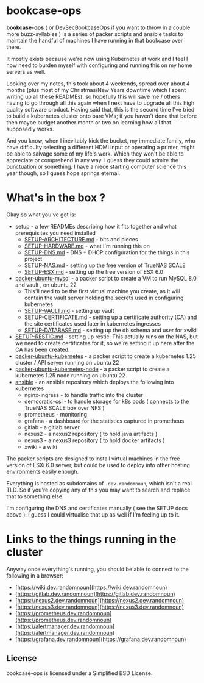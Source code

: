 

# bookcase-ops

**bookcase-ops** ( or DevSecBookcaseOps if you want to throw in a couple more buzz-syllables ) is a series of packer scripts and ansible tasks to maintain the handful of machines I have running in that bookcase over there.

It mostly exists because we're now using Kubernetes at work and I feel I now need to burden myself with configuring and running this on my home servers as well.

Looking over my notes, this took about 4 weekends, spread over about 4 months (plus most of my Christmas/New Years downtime which I spent writing up all these READMEs), so hopefully this will save me / others having to go through all this again when I next have to upgrade all this high quality software product. Having said that, this is the second time I've tried to build a kubernetes cluster onto bare VMs; if you haven't done that before then maybe budget another month or two on learning how all that supposedly works.

And you know, when I inevitably kick the bucket, my immediate family, who have difficulty selecting a different HDMI input or operating a printer, might be able to salvage some of my life's work. Which they won't be able to appreciate or comprehend in any way. I guess they could admire the punctuation or something. I have a niece starting computer science this year though, so I guess hope springs eternal.

# What's in the box ?

Okay so what you've got is:

* setup - a few READMEs describing how it fits together and what prerequisites you need installed
   * [SETUP-ARCHITECTURE.md](setup/SETUP-ARCHITECTURE.md) - bits and pieces
   * [SETUP-HARDWARE.md](setup/SETUP-HARDWARE.md) - what I'm running this on
   * [SETUP-DNS.md](setup/SETUP-DNS.md) - DNS + DHCP configuration for the things in this project
   * [SETUP-NAS.md](setup/SETUP-NAS.md) - setting up the free version of TrueNAS SCALE
   * [SETUP-ESX.md](setup/SETUP-ESX.md) - setting up the free version of ESX 6.0
* [packer-ubuntu-mysql](packer-ubuntu-mysql/) - a packer script to create a VM to run MySQL 8.0 and vault , on ubuntu 22
   * This'll need to be the first virtual machine you create, as it will contain the vault server holding the secrets used in configuring kubernetes
   * [SETUP-VAULT.md](setup/SETUP-VAULT.md) - setting up vault
   * [SETUP-CERTIFICATE.md](setup/SETUP-CERTIFICATE.md) - setting up a certificate authority (CA) and the site certificates used later in kubernetes ingresses
   * [SETUP-DATABASE.md](setup/SETUP-DATABASE.md) - setting up the db schema and user for xwiki   
* [SETUP-RESTIC.md](setup/SETUP-RESTIC.md) - setting up restic. This actually runs on the NAS, but we need to create certificates for it, so we're setting it up here after the CA has been created.
* [packer-ubuntu-kubernetes](packer-ubuntu-kubernetes/) - a packer script to create a kubernetes 1.25 cluster / API server running on ubuntu 22
* [packer-ubuntu-kubernetes-node](packer-ubuntu-kubernetes-node/) - a packer script to create a kubernetes 1.25 node running on ubuntu 22
* [ansible](ansible/README.md) - an ansible repository which deploys the following into kubernetes
   * nginx-ingress - to handle traffic into the cluster
   * democratic-csi - to handle storage for k8s pods ( connects to the TrueNAS SCALE box over NFS )
   * prometheus - monitoring
   * grafana - a dashboard for the statistics captured in prometheus
   * gitlab - a gitlab server
   * nexus2 - a nexus2 repository ( to hold java artifacts )
   * nexus3 - a nexus3 repository ( to hold docker artifacts )
   * xwiki - a wiki

The packer scripts are designed to install virtual machines in the free version of ESXi 6.0 server, but could be used to deploy into other hosting environments easily enough.

Everything is hosted as subdomains of `.dev.randomnoun`, which isn't a real TLD. So if you're copying any of this you may want to search and replace that to something else.

I'm configuring the DNS and certificates manually ( see the SETUP docs above ). I guess I could virtualise that up as well if I'm feeling up to it. 

# Links to the things running in the cluster

Anyway once everything's running, you should be able to connect to the following in a browser:

* [https://wiki.dev.randomnoun](https://wiki.dev.randomnoun)
* [https://gitlab.dev.randomnoun](https://gitlab.dev.randomnoun)
* [https://nexus2.dev.randomnoun](https://nexus2.dev.randomnoun)
* [https://nexus3.dev.randomnoun](https://nexus3.dev.randomnoun)
* [https://prometheus.dev.randomnoun](https://prometheus.dev.randomnoun)
* [https://alertmanager.dev.randomnoun](https://alertmanager.dev.randomnoun)
* [https://grafana.dev.randomnoun](https://grafana.dev.randomnoun)

## License

bookcase-ops is licensed under a Simplified BSD License.
